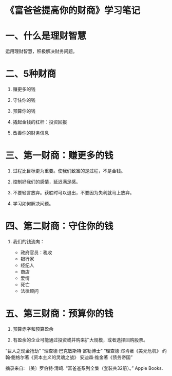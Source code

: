  《富爸爸提高你的财商》学习笔记
 =============================
 
 # 一、什么是理财智慧
 
 运用理财智慧，积极解决财务问题。
 
 # 二、5种财商

1. 赚更多的钱

2. 守住你的钱

3. 预算你的钱

4. 撬起金钱的杠杆：投资回报

5. 改善你的财务信息

# 三、第一财商：赚更多的钱

1. 过程比目标更为重要。使我们致富的是过程，不是金钱。

2. 控制好我们的感情，延迟满足感。

3. 不要轻言放弃。获胜时可以退出，不要因为失利就马上放弃。

4. 学习如何解决问题。

# 四、第二财商：守住你的钱

1. 我们的钱流向：

    * 政府官员：税收
    * 银行家
    * 经纪人
    * 商店
    * 爱情
    * 死亡
    * 法律顾问

# 五、第三财商：预算你的钱

1. 预算赤字和预算盈余

2. 有盈余的企业可能通过投资或并购来扩大规模，或者选择回购股票。






“巨人之现金抢劫” “理查德·巴克敏斯特·富勒博士”
“理查德·邓肯著《美元危机》
约翰·鲍格尔著《资本主义的灵魂之战》
安迪森·维金著《债务帝国”

摘录来自: 〔美〕罗伯特·清崎. “富爸爸系列全集（套装共32册）。” Apple Books. 

